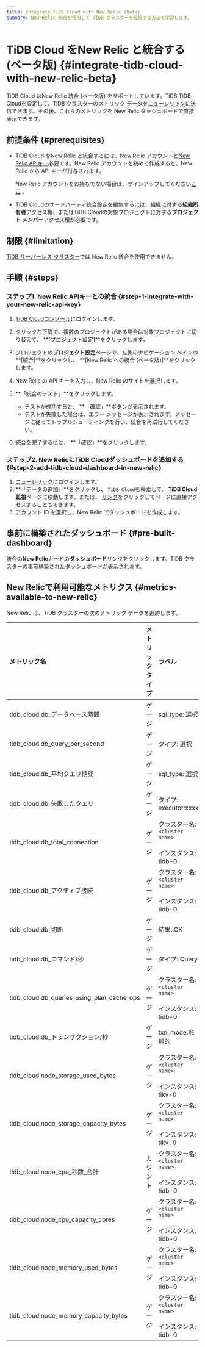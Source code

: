 ```yaml
---
title: Integrate TiDB Cloud with New Relic (Beta)
summary: New Relic 統合を使用して TiDB クラスターを監視する方法を学習します。
---
```


# TiDB Cloud をNew Relic と統合する (ベータ版) {#integrate-tidb-cloud-with-new-relic-beta}

TiDB Cloud はNew Relic 統合 (ベータ版) をサポートしています。TiDB TiDB Cloudを設定して、TiDB クラスターのメトリック データを[ニューレリック](https://newrelic.com/)に送信できます。その後、これらのメトリックを New Relic ダッシュボードで直接表示できます。

## 前提条件 {#prerequisites}

-   TiDB Cloud をNew Relic と統合するには、New Relic アカウントと[New Relic APIキー](https://one.newrelic.com/admin-portal/api-keys/home?)必要です。New Relic アカウントを初めて作成すると、New Relic から API キーが付与されます。

    New Relic アカウントをお持ちでない場合は、サインアップしてください[ここ](https://newrelic.com/signup) 。

-   TiDB Cloudのサードパーティ統合設定を編集するには、組織に対する**組織所有者**アクセス権、またはTiDB Cloudの対象プロジェクトに対する**プロジェクト メンバー**アクセス権が必要です。

## 制限 {#limitation}

[TiDB サーバーレス クラスター](/tidb-cloud/select-cluster-tier.md#tidb-serverless)では New Relic 統合を使用できません。

## 手順 {#steps}

### ステップ1. New Relic APIキーとの統合 {#step-1-integrate-with-your-new-relic-api-key}

1.  [TiDB Cloudコンソール](https://tidbcloud.com)にログインします。

2.  クリック<mdsvgicon name="icon-left-projects">左下隅で、複数のプロジェクトがある場合は対象プロジェクトに切り替えて、 **[プロジェクト設定]**をクリックします。</mdsvgicon>

3.  プロジェクトの**プロジェクト設定**ページで、左側のナビゲーション ペインの**[統合]**をクリックし、 **[New Relic への統合 (ベータ版)]**をクリックします。

4.  New Relic の API キーを入力し、New Relic のサイトを選択します。

5.  **「統合のテスト」**をクリックします。

    -   テストが成功すると、 **「確認」**ボタンが表示されます。
    -   テストが失敗した場合は、エラー メッセージが表示されます。メッセージに従ってトラブルシューティングを行い、統合を再試行してください。

6.  統合を完了するには、 **「確認」**をクリックします。

### ステップ2. New RelicにTiDB Cloudダッシュボードを追加する {#step-2-add-tidb-cloud-dashboard-in-new-relic}

1.  [ニューレリック](https://one.newrelic.com/)にログインします。
2.  **「データの追加」**をクリックし、 `TiDB Cloud`を検索して、 **TiDB Cloud監視**ページに移動します。または、 [リンク](https://one.newrelic.com/marketplace?state=79bf274b-0c01-7960-c85c-3046ca96568e)をクリックしてページに直接アクセスすることもできます。
3.  アカウント ID を選択し、New Relic でダッシュボードを作成します。

## 事前に構築されたダッシュボード {#pre-built-dashboard}

統合の**New Relic**カードの**ダッシュボード**リンクをクリックします。TiDB クラスターの事前構築されたダッシュボードが表示されます。

## New Relicで利用可能なメトリクス {#metrics-available-to-new-relic}

New Relic は、TiDB クラスターの次のメトリック データを追跡します。

| メトリック名                                     | メトリックタイプ | ラベル                                                                                                                                   | 説明                                                                                                          |
| :----------------------------------------- | :------- | :------------------------------------------------------------------------------------------------------------------------------------ | :---------------------------------------------------------------------------------------------------------- |
| tidb_cloud.db_データベース時間                     | ゲージ      | sql_type: 選択|挿入|...<br/><br/>クラスター名: `<cluster name>`<br/><br/>インスタンス: tidb-0|tidb-1…<br/><br/>コンポーネント: `tidb`                        | すべてのプロセスの CPU 時間とアイドル状態ではない待機時間を含む、TiDB で実行されているすべての SQL ステートメントによって 1 秒あたりに消費される合計時間。                      |
| tidb_cloud.db_query_per_second             | ゲージ      | タイプ: 選択|挿入|...<br/><br/>クラスター名: `<cluster name>`<br/><br/>インスタンス: tidb-0|tidb-1…<br/><br/>コンポーネント: `tidb`                             | すべての TiDB インスタンスで 1 秒あたりに実行された SQL ステートメントの数`SELECT` 、 `INSERT` 、 `UPDATE` 、およびその他のタイプのステートメントに従ってカウントされます。 |
| tidb_cloud.db_平均クエリ期間                      | ゲージ      | sql_type: 選択|挿入|...<br/><br/>クラスター名: `<cluster name>`<br/><br/>インスタンス: tidb-0|tidb-1…<br/><br/>コンポーネント: `tidb`                        | クライアントのネットワーク要求が TiDB に送信されてから、TiDB が要求を実行した後にクライアントに返されるまでの期間。                                             |
| tidb_cloud.db_失敗したクエリ                      | ゲージ      | タイプ: executor:xxxx|parser:xxxx|...<br/><br/>クラスター名: `<cluster name>`<br/><br/>インスタンス: tidb-0|tidb-1…<br/><br/>コンポーネント: `tidb`         | 各 TiDB インスタンスで 1 秒あたりに発生する SQL 実行エラーに応じたエラー タイプ (構文エラーや主キーの競合など) の統計。                                       |
| tidb_cloud.db_total_connection             | ゲージ      | クラスター名: `<cluster name>`<br/><br/>インスタンス: tidb-0|tidb-1…<br/><br/>コンポーネント: `tidb`                                                     | TiDBサーバー内の現在の接続数。                                                                                           |
| tidb_cloud.db_アクティブ接続                      | ゲージ      | クラスター名: `<cluster name>`<br/><br/>インスタンス: tidb-0|tidb-1…<br/><br/>コンポーネント: `tidb`                                                     | アクティブな接続の数。                                                                                                 |
| tidb_cloud.db_切断                           | ゲージ      | 結果: OK|エラー|未確定<br/><br/>クラスター名: `<cluster name>`<br/><br/>インスタンス: tidb-0|tidb-1…<br/><br/>コンポーネント: `tidb`                             | 切断されたクライアントの数。                                                                                              |
| tidb_cloud.db_コマンド/秒                       | ゲージ      | タイプ: Query|StmtPrepare|...<br/><br/>クラスター名: `<cluster name>`<br/><br/>インスタンス: tidb-0|tidb-1…<br/><br/>コンポーネント: `tidb`                 | TiDB が 1 秒あたりに処理するコマンドの数。コマンド実行結果の成功または失敗によって分類されます。                                                        |
| tidb_cloud.db_queries_using_plan_cache_ops | ゲージ      | クラスター名: `<cluster name>`<br/><br/>インスタンス: tidb-0|tidb-1…<br/><br/>コンポーネント: `tidb`                                                     | 1 秒あたり[プランキャッシュ](/sql-prepared-plan-cache.md)使用するクエリの統計。実行プラン キャッシュは、プリペアドステートメントコマンドのみをサポートします。            |
| tidb_cloud.db_トランザクション/秒                   | ゲージ      | txn_mode:悲観的|楽観的<br/><br/>タイプ: 中止|コミット|...<br/><br/>クラスター名: `<cluster name>`<br/><br/>インスタンス: tidb-0|tidb-1…<br/><br/>コンポーネント: `tidb` | 1 秒あたりに実行されるトランザクションの数。                                                                                     |
| tidb_cloud.node_storage_used_bytes         | ゲージ      | クラスター名: `<cluster name>`<br/><br/>インスタンス: tikv-0|tikv-1…|tiflash-0|tiflash-1…<br/><br/>コンポーネント: tikv|tiflash                          | TiKV/ TiFlashノードのディスク使用量（バイト単位）。                                                                            |
| tidb_cloud.node_storage_capacity_bytes     | ゲージ      | クラスター名: `<cluster name>`<br/><br/>インスタンス: tikv-0|tikv-1…|tiflash-0|tiflash-1…<br/><br/>コンポーネント: tikv|tiflash                          | TiKV/ TiFlashノードのディスク容量 (バイト単位)。                                                                            |
| tidb_cloud.node_cpu_秒数_合計                  | カウント     | クラスター名: `<cluster name>`<br/><br/>インスタンス: tidb-0|tidb-1…|tikv-0…|tiflash-0…<br/><br/>コンポーネント: tidb|tikv|tiflash                       | TiDB/TiKV/ TiFlashノードの CPU 使用率。                                                                             |
| tidb_cloud.node_cpu_capacity_cores         | ゲージ      | クラスター名: `<cluster name>`<br/><br/>インスタンス: tidb-0|tidb-1…|tikv-0…|tiflash-0…<br/><br/>コンポーネント: tidb|tikv|tiflash                       | TiDB/TiKV/ TiFlashノードの CPU コアの制限。                                                                           |
| tidb_cloud.node_memory_used_bytes          | ゲージ      | クラスター名: `<cluster name>`<br/><br/>インスタンス: tidb-0|tidb-1…|tikv-0…|tiflash-0…<br/><br/>コンポーネント: tidb|tikv|tiflash                       | TiDB/TiKV/ TiFlashノードの使用済みメモリ(バイト単位)。                                                                       |
| tidb_cloud.node_memory_capacity_bytes      | ゲージ      | クラスター名: `<cluster name>`<br/><br/>インスタンス: tidb-0|tidb-1…|tikv-0…|tiflash-0…<br/><br/>コンポーネント: tidb|tikv|tiflash                       | TiDB/TiKV/ TiFlashノードのメモリ容量 (バイト単位)。                                                                        |
